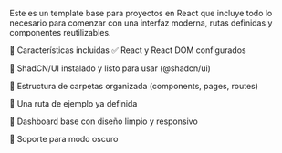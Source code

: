 Este es un template base para proyectos en React que incluye todo lo necesario para comenzar con una interfaz moderna, rutas definidas y componentes reutilizables.

🚀 Características incluidas
✅ React y React DOM configurados

🎨 ShadCN/UI instalado y listo para usar (@shadcn/ui)

📁 Estructura de carpetas organizada (components, pages, routes)

🧭 Una ruta de ejemplo ya definida

🧩 Dashboard base con diseño limpio y responsivo

🌙 Soporte para modo oscuro

